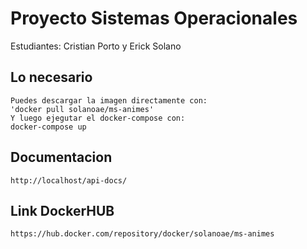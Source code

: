 # Proyecto Sistemas Operacionales

Estudiantes: Cristian Porto y Erick Solano


## Lo necesario
    Puedes descargar la imagen directamente con:
    'docker pull solanoae/ms-animes'
    Y luego ejegutar el docker-compose con:
    docker-compose up 
    
       
## Documentacion
    http://localhost/api-docs/
    
## Link DockerHUB
    https://hub.docker.com/repository/docker/solanoae/ms-animes
    
